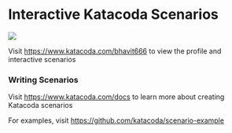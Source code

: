 # Interactive Katacoda Scenarios

[![](http://shields.katacoda.com/katacoda/bhavit666/count.svg)](https://www.katacoda.com/bhavit666 "Get your profile on Katacoda.com")

Visit https://www.katacoda.com/bhavit666 to view the profile and interactive scenarios

### Writing Scenarios
Visit https://www.katacoda.com/docs to learn more about creating Katacoda scenarios

For examples, visit https://github.com/katacoda/scenario-example
